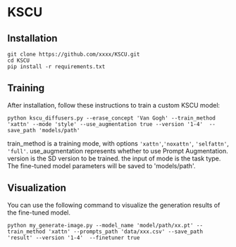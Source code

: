 # KSCU
## Installation
```
git clone https://github.com/xxxx/KSCU.git
cd KSCU
pip install -r requirements.txt
```
## Training

After installation, follow these instructions to train a custom KSCU model:
```
python kscu_diffusers.py --erase_concept 'Van Gogh' --train_method 'xattn' --mode 'style' --use_augmentation true --version '1-4'  --save_path 'models/path'
``` 
train_method is a training mode, with options `'xattn'`,`'noxattn'`, `'selfattn'`, `'full'`.
use_augmentation represents whether to use Prompt Augmentation.
version is the SD version to be trained.
the input of mode is the task type.
The fine-tuned model parameters will be saved to 'models/path'.

## Visualization
You can use the following command to visualize the generation results of the fine-tuned model.
```
python my_generate-image.py --model_name 'model/path/xx.pt' --train_method 'xattn' --prompts_path 'data/xxx.csv' --save_path 'result' --version '1-4'  --finetuner true
``` 
